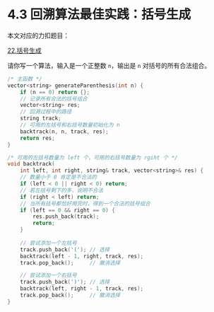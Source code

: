 # 4.3 回溯算法最佳实践：括号生成

本文对应的力扣题目：

[22.括号生成](https://leetcode-cn.com/problems/generate-parentheses)

请你写一个算法，输入是一个正整数 `n`，输出是 `n` 对括号的所有合法组合。

```cpp
/* 主函数 */
vector<string> generateParenthesis(int n) {
    if (n == 0) return {};
    // 记录所有合法的括号组合
    vector<string> res;
    // 回溯过程中的路径
    string track;
    // 可用的左括号和右括号数量初始化为 n
    backtrack(n, n, track, res);
    return res;
}

/* 可用的左括号数量为 left 个，可用的右括号数量为 rgiht 个 */
void backtrack(
    int left, int right, string& track, vector<string>& res) {
    // 数量小于 0 肯定是不合法的
    if (left < 0 || right < 0) return;
    // 若左括号剩下的多，说明不合法
    if (right < left) return;
    // 当所有括号都恰好用完时，得到一个合法的括号组合
    if (left == 0 && right == 0) {
        res.push_back(track);
        return;
    }
    
    // 尝试添加一个左括号
    track.push_back('('); // 选择
    backtrack(left - 1, right, track, res);
    track.pop_back();     // 撤消选择

    // 尝试添加一个右括号
    track.push_back(')'); // 选择
    backtrack(left, right - 1, track, res);
    track.pop_back();     // 撤消选择
}
```

